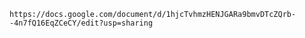 

    https://docs.google.com/document/d/1hjcTvhmzHENJGARa9bmvDTcZQrb--4n7fQ16EqZCeCY/edit?usp=sharing
